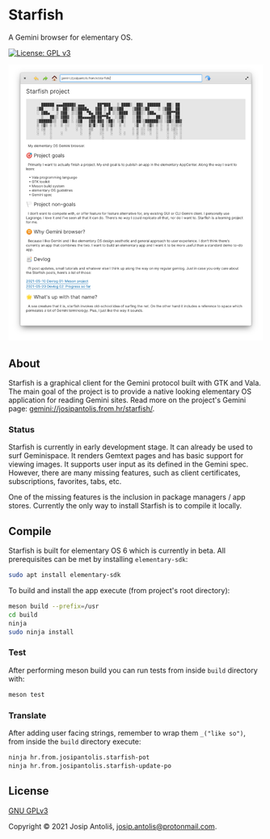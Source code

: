 # Starfish

A Gemini browser for elementary OS.

[![License: GPL v3](https://img.shields.io/badge/License-GPLv3-blue.svg)](COPYING)

![Starfish Screenshot](data/screenshot.png?raw=true)

## About

Starfish is a graphical client for the Gemini protocol built with GTK and Vala. The main goal of the project is to provide a native looking elementary OS application for reading Gemini sites. Read more on the project's Gemini page: [gemini://josipantolis.from.hr/starfish/](gemini://josipantolis.from.hr/starfish/).

### Status

Starfish is currently in early development stage. It can already be used to surf Geminispace. It renders Gemtext pages and has basic support for viewing images. It supports user input as its defined in the Gemini spec. However, there are many missing features, such as client certificates, subscriptions, favorites, tabs, etc.

One of the missing features is the inclusion in package managers / app stores. Currently the only way to install Starfish is to compile it locally.

## Compile

Starfish is built for elementary OS 6 which is currently in beta. All prerequisites can be met by installing `elementary-sdk`:

```sh
sudo apt install elementary-sdk
```

To build and install the app execute (from project's root directory):

```sh
meson build --prefix=/usr
cd build
ninja
sudo ninja install
```

### Test

After performing meson build you can run tests from inside `build` directory with:

```sh
meson test
```

### Translate

After adding user facing strings, remember to wrap them `_("like so")`, from inside the `build` directory execute:

```sh
ninja hr.from.josipantolis.starfish-pot
ninja hr.from.josipantolis.starfish-update-po
```

## License

[GNU GPLv3](COPYING)

Copyright © 2021 Josip Antoliš, josip.antolis@protonmail.com.

